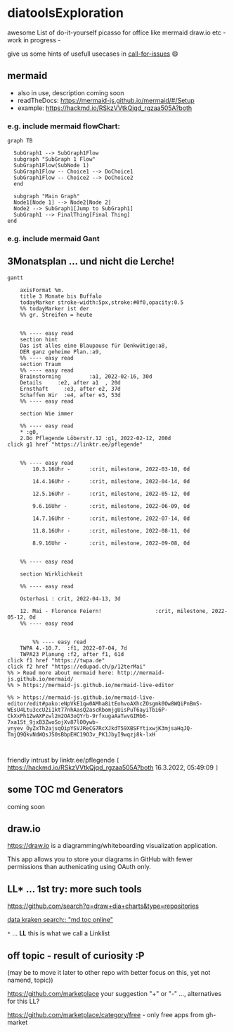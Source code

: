 # diatoolsExploration
awesome List of do-it-yourself picasso for office like mermaid draw.io etc - work in progress -

give us some hints of usefull usecases in [call-for-issues](https://github.com/pflegende/diatoolsExploration/issues/1)
:smile:


## mermaid

- also in use, description coming soon
- readTheDocs: https://mermaid-js.github.io/mermaid/#/Setup
- example: https://hackmd.io/RSkzVVtkQjqd_rgzaa505A?both

### e.g. include mermaid flowChart:

```mermaid
graph TB

  SubGraph1 --> SubGraph1Flow
  subgraph "SubGraph 1 Flow"
  SubGraph1Flow(SubNode 1)
  SubGraph1Flow -- Choice1 --> DoChoice1
  SubGraph1Flow -- Choice2 --> DoChoice2
  end

  subgraph "Main Graph"
  Node1[Node 1] --> Node2[Node 2]
  Node2 --> SubGraph1[Jump to SubGraph1]
  SubGraph1 --> FinalThing[Final Thing]
end
```
### e.g. include mermaid Gant

3Monatsplan ... und nicht die Lerche!
---
```mermaid
gantt

    axisFormat %m.
    title 3 Monate bis Buffalo
    todayMarker stroke-width:5px,stroke:#0f0,opacity:0.5
    %% todayMarker ist der 
    %% gr. Streifen = heute


    %% ---- easy read
    section hint
    Das ist alles eine Blaupause für Denkwütige:a8,
    DER ganz geheime Plan.:a9,
    %% ---- easy read
    section Traum
    %% ---- easy read
    Brainstorming         :a1, 2022-02-16, 30d
    Details     :e2, after a1  , 20d
    Ernsthaft     :e3, after e2, 37d
    Schaffen Wir  :e4, after e3, 53d
    %% ---- easy read
    
    section Wie immer 
    
    %% ---- easy read
    * :g0,
    2.Do Pflegende Löberstr.12 :g1, 2022-02-12, 200d
click g1 href "https://linktr.ee/pflegende"
    
    
    %% ---- easy read    
        10.3.16Uhr -      :crit, milestone, 2022-03-10, 0d
        
        14.4.16Uhr -      :crit, milestone, 2022-04-14, 0d
        
        12.5.16Uhr -      :crit, milestone, 2022-05-12, 0d

        9.6.16Uhr -       :crit, milestone, 2022-06-09, 0d

        14.7.16Uhr -      :crit, milestone, 2022-07-14, 0d    

        11.8.16Uhr -      :crit, milestone, 2022-08-11, 0d

        8.9.16Uhr -       :crit, milestone, 2022-09-08, 0d


    %% ---- easy read
    
    section Wirklichkeit
    
    %% ---- easy read
    
    Osterhasi : crit, 2022-04-13, 3d
    
    12. Mai - Florence Feiern!                 :crit, milestone, 2022-05-12, 0d
    %% ---- easy read

    
        %% ---- easy read
    TWPA 4.-10.7.  :f1, 2022-07-04, 7d
    TWPA23 Planung :f2, after f1, 61d
click f1 href "https://twpa.de"
click f2 href "https://edupad.ch/p/12terMai"
%% > Read more about mermaid here: http://mermaid-js.github.io/mermaid/
%% > https://mermaid-js.github.io/mermaid-live-editor

%% > https://mermaid-js.github.io/mermaid-live-editor/edit#pako:eNpVkE1qw0AMha8itEohvoAXhcZOsgmk0Ow8WQiPnBmS-WEsU4Ltu3ccU2i1kt77nhAasQ2ascRbomjgUisPuT6ayiTbi6P-CkXxPh1ZwAXPzwl2m2OA3oQYrb-9rfxugaAaTwvGIMb6-7xa1St_9jxB3ZwoSojXv87lO0ywb-ynyev_OyZxTh2ajsqOipYSVJReCG7RcXJkdT59XBSFYtixwjK3mjsaHqJQ-TmjQ9QkvNdWQsJS0sBbpEHC19O3v_PK1JbyI9wqzj8k-lxH



```
friendly intrust by linktr.ee/pflegende
`[` https://hackmd.io/RSkzVVtkQjqd_rgzaa505A?both 16.3.2022, 05:49:09 `]`

## some TOC md Generators

coming soon


## draw.io

https://draw.io is a diagramming/whiteboarding visualization application.

This app allows you to store your diagrams in GitHub with fewer permissions than authenicating using OAuth only.

## LL* ... 1st try: more such tools

https://github.com/search?q=draw+dia+charts&type=repositories

[data kraken search:: "md toc online"](https://www.google.de/search?client=opera&q=md+toc+online&sourceid=opera&ie=UTF-8&oe=UTF-8)

`*` ... **LL** this is what we call a Linklist

## off topic - result of curiosity  :P

(may be to move it later to other repo with better focus on this, yet not namend, topic))

https://github.com/marketplace  your suggestion "+" or "-" ..., alternatives for this LL?

https://github.com/marketplace/category/free  - only free apps from gh-market

